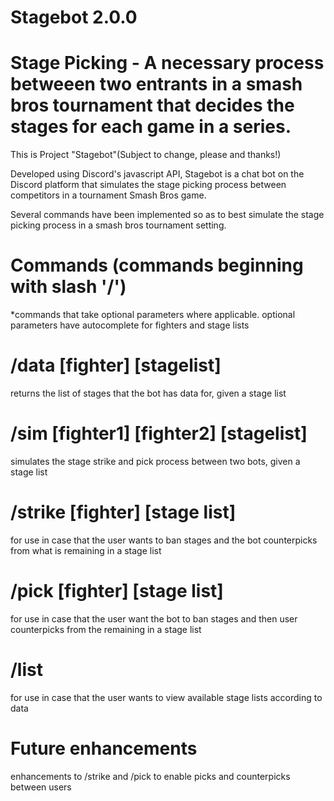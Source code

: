 # Stagebot 2.0.0
# Stage Picking - A necessary process betweeen two entrants in a smash bros tournament that decides the stages for each game in a series. 

This is Project "Stagebot"(Subject to change, please and thanks!) <br />

Developed using Discord's javascript API, Stagebot is a chat bot on the Discord platform that simulates the stage picking process between competitors in a tournament Smash Bros game. <br />

Several commands have been implemented so as to best simulate the stage picking process in a smash bros tournament setting. <br />

# Commands (commands beginning with slash '/')
*commands that take optional parameters where applicable. optional parameters have autocomplete for fighters and stage lists

# /data [fighter] [stagelist]
returns the list of stages that the bot has data for, given a stage list

# /sim [fighter1] [fighter2] [stagelist]
simulates the stage strike and pick process between two bots, given a stage list

# /strike [fighter] [stage list]
for use in case that the user wants to ban stages and the bot counterpicks from what is remaining in a stage list

# /pick [fighter] [stage list]
for use in case that the user want the bot to ban stages and then user counterpicks from the remaining in a stage list

# /list
for use in case that the user wants to view available stage lists according to data


# Future enhancements

enhancements to /strike and /pick to enable picks and counterpicks between users
